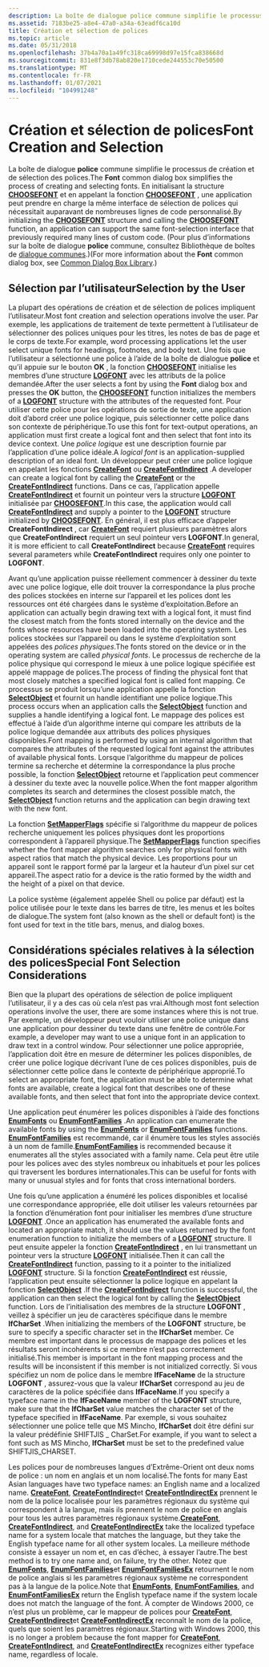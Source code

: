 ```yaml
---
description: La boîte de dialogue police commune simplifie le processus de création et de sélection des polices.
ms.assetid: 7183be25-a8e4-47a0-a34a-63eadf6ca10d
title: Création et sélection de polices
ms.topic: article
ms.date: 05/31/2018
ms.openlocfilehash: 37b4a70a1a49fc318ca69998d97e15fca838668d
ms.sourcegitcommit: 831e8f3db78ab820e1710cede244553c70e50500
ms.translationtype: MT
ms.contentlocale: fr-FR
ms.lasthandoff: 01/07/2021
ms.locfileid: "104991248"
---
```

# <a name="font-creation-and-selection"></a><span data-ttu-id="c1815-103">Création et sélection de polices</span><span class="sxs-lookup"><span data-stu-id="c1815-103">Font Creation and Selection</span></span>

<span data-ttu-id="c1815-104">La boîte de dialogue **police** commune simplifie le processus de création et de sélection des polices.</span><span class="sxs-lookup"><span data-stu-id="c1815-104">The **Font** common dialog box simplifies the process of creating and selecting fonts.</span></span> <span data-ttu-id="c1815-105">En initialisant la structure [**CHOOSEFONT**](/windows/win32/api/commdlg/ns-commdlg-choosefonta) et en appelant la fonction [**CHOOSEFONT**](/windows/win32/api/commdlg/ns-commdlg-choosefonta) , une application peut prendre en charge la même interface de sélection de polices qui nécessitait auparavant de nombreuses lignes de code personnalisé.</span><span class="sxs-lookup"><span data-stu-id="c1815-105">By initializing the [**CHOOSEFONT**](/windows/win32/api/commdlg/ns-commdlg-choosefonta) structure and calling the [**CHOOSEFONT**](/windows/win32/api/commdlg/ns-commdlg-choosefonta) function, an application can support the same font-selection interface that previously required many lines of custom code.</span></span> <span data-ttu-id="c1815-106">(Pour plus d’informations sur la boîte de dialogue **police** commune, consultez Bibliothèque de boîtes de [dialogue communes](../dlgbox/common-dialog-box-library.md).)</span><span class="sxs-lookup"><span data-stu-id="c1815-106">(For more information about the **Font** common dialog box, see [Common Dialog Box Library](../dlgbox/common-dialog-box-library.md).)</span></span>

## <a name="selection-by-the-user"></a><span data-ttu-id="c1815-107">Sélection par l’utilisateur</span><span class="sxs-lookup"><span data-stu-id="c1815-107">Selection by the User</span></span>

<span data-ttu-id="c1815-108">La plupart des opérations de création et de sélection de polices impliquent l’utilisateur.</span><span class="sxs-lookup"><span data-stu-id="c1815-108">Most font creation and selection operations involve the user.</span></span> <span data-ttu-id="c1815-109">Par exemple, les applications de traitement de texte permettent à l’utilisateur de sélectionner des polices uniques pour les titres, les notes de bas de page et le corps de texte.</span><span class="sxs-lookup"><span data-stu-id="c1815-109">For example, word processing applications let the user select unique fonts for headings, footnotes, and body text.</span></span> <span data-ttu-id="c1815-110">Une fois que l’utilisateur a sélectionné une police à l’aide de la boîte de dialogue **police** et qu’il appuie sur le bouton **OK** , la fonction [**CHOOSEFONT**](/windows/win32/api/commdlg/ns-commdlg-choosefonta) initialise les membres d’une structure [**LOGFONT**](/windows/win32/api/wingdi/ns-wingdi-logfonta) avec les attributs de la police demandée.</span><span class="sxs-lookup"><span data-stu-id="c1815-110">After the user selects a font by using the **Font** dialog box and presses the **OK** button, the [**CHOOSEFONT**](/windows/win32/api/commdlg/ns-commdlg-choosefonta) function initializes the members of a [**LOGFONT**](/windows/win32/api/wingdi/ns-wingdi-logfonta) structure with the attributes of the requested font.</span></span> <span data-ttu-id="c1815-111">Pour utiliser cette police pour les opérations de sortie de texte, une application doit d’abord créer une police logique, puis sélectionner cette police dans son contexte de périphérique.</span><span class="sxs-lookup"><span data-stu-id="c1815-111">To use this font for text-output operations, an application must first create a logical font and then select that font into its device context.</span></span> <span data-ttu-id="c1815-112">Une *police logique* est une description fournie par l’application d’une police idéale.</span><span class="sxs-lookup"><span data-stu-id="c1815-112">A *logical font* is an application-supplied description of an ideal font.</span></span> <span data-ttu-id="c1815-113">Un développeur peut créer une police logique en appelant les fonctions [**CreateFont**](/windows/desktop/api/Wingdi/nf-wingdi-createfonta) ou [**CreateFontIndirect**](/windows/desktop/api/Wingdi/nf-wingdi-createfontindirecta) .</span><span class="sxs-lookup"><span data-stu-id="c1815-113">A developer can create a logical font by calling the [**CreateFont**](/windows/desktop/api/Wingdi/nf-wingdi-createfonta) or the [**CreateFontIndirect**](/windows/desktop/api/Wingdi/nf-wingdi-createfontindirecta) functions.</span></span> <span data-ttu-id="c1815-114">Dans ce cas, l’application appelle [**CreateFontIndirect**](/windows/win32/api/wingdi/nf-wingdi-createfontindirecta) et fournit un pointeur vers la structure [**LOGFONT**](/windows/win32/api/wingdi/ns-wingdi-logfonta) initialisée par [**CHOOSEFONT**](/windows/win32/api/commdlg/ns-commdlg-choosefonta).</span><span class="sxs-lookup"><span data-stu-id="c1815-114">In this case, the application would call [**CreateFontIndirect**](/windows/win32/api/wingdi/nf-wingdi-createfontindirecta) and supply a pointer to the [**LOGFONT**](/windows/win32/api/wingdi/ns-wingdi-logfonta) structure initialized by [**CHOOSEFONT**](/windows/win32/api/commdlg/ns-commdlg-choosefonta).</span></span> <span data-ttu-id="c1815-115">En général, il est plus efficace d’appeler **CreateFontIndirect** , car [**CreateFont**](/windows/win32/api/wingdi/nf-wingdi-createfonta) requiert plusieurs paramètres alors que **CreateFontIndirect** requiert un seul pointeur vers **LOGFONT**.</span><span class="sxs-lookup"><span data-stu-id="c1815-115">In general, it is more efficient to call **CreateFontIndirect** because [**CreateFont**](/windows/win32/api/wingdi/nf-wingdi-createfonta) requires several parameters while **CreateFontIndirect** requires only one pointer to **LOGFONT**.</span></span>

<span data-ttu-id="c1815-116">Avant qu’une application puisse réellement commencer à dessiner du texte avec une police logique, elle doit trouver la correspondance la plus proche des polices stockées en interne sur l’appareil et les polices dont les ressources ont été chargées dans le système d’exploitation.</span><span class="sxs-lookup"><span data-stu-id="c1815-116">Before an application can actually begin drawing text with a logical font, it must find the closest match from the fonts stored internally on the device and the fonts whose resources have been loaded into the operating system.</span></span> <span data-ttu-id="c1815-117">Les polices stockées sur l’appareil ou dans le système d’exploitation sont appelées des *polices physiques*.</span><span class="sxs-lookup"><span data-stu-id="c1815-117">The fonts stored on the device or in the operating system are called *physical fonts*.</span></span> <span data-ttu-id="c1815-118">Le processus de recherche de la police physique qui correspond le mieux à une police logique spécifiée est appelé mappage de polices.</span><span class="sxs-lookup"><span data-stu-id="c1815-118">The process of finding the physical font that most closely matches a specified logical font is called font mapping.</span></span> <span data-ttu-id="c1815-119">Ce processus se produit lorsqu’une application appelle la fonction [**SelectObject**](/windows/desktop/api/Wingdi/nf-wingdi-selectobject) et fournit un handle identifiant une police logique.</span><span class="sxs-lookup"><span data-stu-id="c1815-119">This process occurs when an application calls the [**SelectObject**](/windows/desktop/api/Wingdi/nf-wingdi-selectobject) function and supplies a handle identifying a logical font.</span></span> <span data-ttu-id="c1815-120">Le mappage des polices est effectué à l’aide d’un algorithme interne qui compare les attributs de la police logique demandée aux attributs des polices physiques disponibles.</span><span class="sxs-lookup"><span data-stu-id="c1815-120">Font mapping is performed by using an internal algorithm that compares the attributes of the requested logical font against the attributes of available physical fonts.</span></span> <span data-ttu-id="c1815-121">Lorsque l’algorithme du mappeur de polices termine sa recherche et détermine la correspondance la plus proche possible, la fonction [**SelectObject**](/windows/win32/api/wingdi/nf-wingdi-selectobject) retourne et l’application peut commencer à dessiner du texte avec la nouvelle police.</span><span class="sxs-lookup"><span data-stu-id="c1815-121">When the font mapper algorithm completes its search and determines the closest possible match, the [**SelectObject**](/windows/win32/api/wingdi/nf-wingdi-selectobject) function returns and the application can begin drawing text with the new font.</span></span>

<span data-ttu-id="c1815-122">La fonction [**SetMapperFlags**](/windows/desktop/api/Wingdi/nf-wingdi-setmapperflags) spécifie si l’algorithme du mappeur de polices recherche uniquement les polices physiques dont les proportions correspondent à l’appareil physique.</span><span class="sxs-lookup"><span data-stu-id="c1815-122">The [**SetMapperFlags**](/windows/desktop/api/Wingdi/nf-wingdi-setmapperflags) function specifies whether the font mapper algorithm searches only for physical fonts with aspect ratios that match the physical device.</span></span> <span data-ttu-id="c1815-123">Les proportions pour un appareil sont le rapport formé par la largeur et la hauteur d’un pixel sur cet appareil.</span><span class="sxs-lookup"><span data-stu-id="c1815-123">The aspect ratio for a device is the ratio formed by the width and the height of a pixel on that device.</span></span>

<span data-ttu-id="c1815-124">La police système (également appelée Shell ou police par défaut) est la police utilisée pour le texte dans les barres de titre, les menus et les boîtes de dialogue.</span><span class="sxs-lookup"><span data-stu-id="c1815-124">The system font (also known as the shell or default font) is the font used for text in the title bars, menus, and dialog boxes.</span></span>

## <a name="special-font-selection-considerations"></a><span data-ttu-id="c1815-125">Considérations spéciales relatives à la sélection des polices</span><span class="sxs-lookup"><span data-stu-id="c1815-125">Special Font Selection Considerations</span></span>

<span data-ttu-id="c1815-126">Bien que la plupart des opérations de sélection de police impliquent l’utilisateur, il y a des cas où cela n’est pas vrai.</span><span class="sxs-lookup"><span data-stu-id="c1815-126">Although most font selection operations involve the user, there are some instances where this is not true.</span></span> <span data-ttu-id="c1815-127">Par exemple, un développeur peut vouloir utiliser une police unique dans une application pour dessiner du texte dans une fenêtre de contrôle.</span><span class="sxs-lookup"><span data-stu-id="c1815-127">For example, a developer may want to use a unique font in an application to draw text in a control window.</span></span> <span data-ttu-id="c1815-128">Pour sélectionner une police appropriée, l’application doit être en mesure de déterminer les polices disponibles, de créer une police logique décrivant l’une de ces polices disponibles, puis de sélectionner cette police dans le contexte de périphérique approprié.</span><span class="sxs-lookup"><span data-stu-id="c1815-128">To select an appropriate font, the application must be able to determine what fonts are available, create a logical font that describes one of these available fonts, and then select that font into the appropriate device context.</span></span>

<span data-ttu-id="c1815-129">Une application peut énumérer les polices disponibles à l’aide des fonctions [**EnumFonts**](/windows/desktop/api/Wingdi/nf-wingdi-enumfontsa) ou [**EnumFontFamilies**](/windows/desktop/api/Wingdi/nf-wingdi-enumfontfamiliesa) .</span><span class="sxs-lookup"><span data-stu-id="c1815-129">An application can enumerate the available fonts by using the [**EnumFonts**](/windows/desktop/api/Wingdi/nf-wingdi-enumfontsa) or [**EnumFontFamilies**](/windows/desktop/api/Wingdi/nf-wingdi-enumfontfamiliesa) functions.</span></span> <span data-ttu-id="c1815-130">[**EnumFontFamilies**](/windows/win32/api/wingdi/nf-wingdi-enumfontfamiliesa) est recommandé, car il énumère tous les styles associés à un nom de famille.</span><span class="sxs-lookup"><span data-stu-id="c1815-130">[**EnumFontFamilies**](/windows/win32/api/wingdi/nf-wingdi-enumfontfamiliesa) is recommended because it enumerates all the styles associated with a family name.</span></span> <span data-ttu-id="c1815-131">Cela peut être utile pour les polices avec des styles nombreux ou inhabituels et pour les polices qui traversent les bordures internationales.</span><span class="sxs-lookup"><span data-stu-id="c1815-131">This can be useful for fonts with many or unusual styles and for fonts that cross international borders.</span></span>

<span data-ttu-id="c1815-132">Une fois qu’une application a énuméré les polices disponibles et localisé une correspondance appropriée, elle doit utiliser les valeurs retournées par la fonction d’énumération font pour initialiser les membres d’une structure [**LOGFONT**](/windows/win32/api/wingdi/ns-wingdi-logfonta) .</span><span class="sxs-lookup"><span data-stu-id="c1815-132">Once an application has enumerated the available fonts and located an appropriate match, it should use the values returned by the font enumeration function to initialize the members of a [**LOGFONT**](/windows/win32/api/wingdi/ns-wingdi-logfonta) structure.</span></span> <span data-ttu-id="c1815-133">Il peut ensuite appeler la fonction [**CreateFontIndirect**](/windows/desktop/api/Wingdi/nf-wingdi-createfontindirecta) , en lui transmettant un pointeur vers la structure [**LOGFONT**](/windows/win32/api/wingdi/ns-wingdi-logfonta) initialisée.</span><span class="sxs-lookup"><span data-stu-id="c1815-133">Then it can call the [**CreateFontIndirect**](/windows/desktop/api/Wingdi/nf-wingdi-createfontindirecta) function, passing to it a pointer to the initialized [**LOGFONT**](/windows/win32/api/wingdi/ns-wingdi-logfonta) structure.</span></span> <span data-ttu-id="c1815-134">Si la fonction [**CreateFontIndirect**](/windows/win32/api/wingdi/nf-wingdi-createfontindirecta) est réussie, l’application peut ensuite sélectionner la police logique en appelant la fonction [**SelectObject**](/windows/desktop/api/Wingdi/nf-wingdi-selectobject) .</span><span class="sxs-lookup"><span data-stu-id="c1815-134">If the [**CreateFontIndirect**](/windows/win32/api/wingdi/nf-wingdi-createfontindirecta) function is successful, the application can then select the logical font by calling the [**SelectObject**](/windows/desktop/api/Wingdi/nf-wingdi-selectobject) function.</span></span> <span data-ttu-id="c1815-135">Lors de l’initialisation des membres de la structure **LOGFONT** , veillez à spécifier un jeu de caractères spécifique dans le membre **lfCharSet** .</span><span class="sxs-lookup"><span data-stu-id="c1815-135">When initializing the members of the **LOGFONT** structure, be sure to specify a specific character set in the **lfCharSet** member.</span></span> <span data-ttu-id="c1815-136">Ce membre est important dans le processus de mappage des polices et les résultats seront incohérents si ce membre n’est pas correctement initialisé.</span><span class="sxs-lookup"><span data-stu-id="c1815-136">This member is important in the font mapping process and the results will be inconsistent if this member is not initialized correctly.</span></span> <span data-ttu-id="c1815-137">Si vous spécifiez un nom de police dans le membre **lfFaceName** de la structure **LOGFONT** , assurez-vous que la valeur **lfCharSet** correspond au jeu de caractères de la police spécifiée dans **lfFaceName**.</span><span class="sxs-lookup"><span data-stu-id="c1815-137">If you specify a typeface name in the **lfFaceName** member of the **LOGFONT** structure, make sure that the **lfCharSet** value matches the character set of the typeface specified in **lfFaceName**.</span></span> <span data-ttu-id="c1815-138">Par exemple, si vous souhaitez sélectionner une police telle que MS Mincho, **lfCharSet** doit être défini sur la valeur prédéfinie SHIFTJIS \_ CharSet.</span><span class="sxs-lookup"><span data-stu-id="c1815-138">For example, if you want to select a font such as MS Mincho, **lfCharSet** must be set to the predefined value SHIFTJIS\_CHARSET.</span></span>

<span data-ttu-id="c1815-139">Les polices pour de nombreuses langues d’Extrême-Orient ont deux noms de police : un nom en anglais et un nom localisé.</span><span class="sxs-lookup"><span data-stu-id="c1815-139">The fonts for many East Asian languages have two typeface names: an English name and a localized name.</span></span> <span data-ttu-id="c1815-140">[**CreateFont**](/windows/desktop/api/Wingdi/nf-wingdi-createfonta), [**CreateFontIndirect**](/windows/desktop/api/Wingdi/nf-wingdi-createfontindirecta)et [**CreateFontIndirectEx**](/windows/desktop/api/Wingdi/nf-wingdi-createfontindirectexa) prennent le nom de la police localisée pour les paramètres régionaux du système qui correspondent à la langue, mais ils prennent le nom de police en anglais pour tous les autres paramètres régionaux système.</span><span class="sxs-lookup"><span data-stu-id="c1815-140">[**CreateFont**](/windows/desktop/api/Wingdi/nf-wingdi-createfonta), [**CreateFontIndirect**](/windows/desktop/api/Wingdi/nf-wingdi-createfontindirecta), and [**CreateFontIndirectEx**](/windows/desktop/api/Wingdi/nf-wingdi-createfontindirectexa) take the localized typeface name for a system locale that matches the language, but they take the English typeface name for all other system locales.</span></span> <span data-ttu-id="c1815-141">La meilleure méthode consiste à essayer un nom et, en cas d’échec, à essayer l’autre.</span><span class="sxs-lookup"><span data-stu-id="c1815-141">The best method is to try one name and, on failure, try the other.</span></span> <span data-ttu-id="c1815-142">Notez que [**EnumFonts**](/windows/win32/api/wingdi/nf-wingdi-enumfontsa), [**EnumFontFamilies**](/windows/win32/api/wingdi/nf-wingdi-enumfontfamiliesa)et [**EnumFontFamiliesEx**](/windows/desktop/api/Wingdi/nf-wingdi-enumfontfamiliesexa) retournent le nom de police anglais si les paramètres régionaux système ne correspondent pas à la langue de la police.</span><span class="sxs-lookup"><span data-stu-id="c1815-142">Note that [**EnumFonts**](/windows/win32/api/wingdi/nf-wingdi-enumfontsa), [**EnumFontFamilies**](/windows/win32/api/wingdi/nf-wingdi-enumfontfamiliesa), and [**EnumFontFamiliesEx**](/windows/desktop/api/Wingdi/nf-wingdi-enumfontfamiliesexa) return the English typeface name if the system locale does not match the language of the font.</span></span> <span data-ttu-id="c1815-143">À compter de Windows 2000, ce n’est plus un problème, car le mappeur de polices pour [**CreateFont**](/windows/win32/api/wingdi/nf-wingdi-createfonta), [**CreateFontIndirect**](/windows/win32/api/wingdi/nf-wingdi-createfontindirecta)et [**CreateFontIndirectEx**](/windows/win32/api/wingdi/nf-wingdi-createfontindirectexa) reconnaît le nom de la police, quels que soient les paramètres régionaux.</span><span class="sxs-lookup"><span data-stu-id="c1815-143">Starting with Windows 2000, this is no longer a problem because the font mapper for [**CreateFont**](/windows/win32/api/wingdi/nf-wingdi-createfonta), [**CreateFontIndirect**](/windows/win32/api/wingdi/nf-wingdi-createfontindirecta), and [**CreateFontIndirectEx**](/windows/win32/api/wingdi/nf-wingdi-createfontindirectexa) recognizes either typeface name, regardless of locale.</span></span>

 

 
